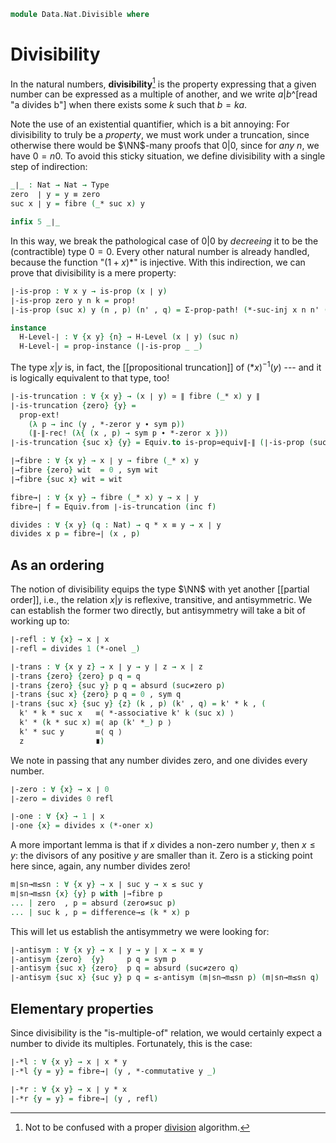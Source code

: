 <!--
```agda
open import 1Lab.Prelude

open import Data.Nat.Properties
open import Data.Nat.Order
open import Data.Nat.Base
```
-->

```agda
module Data.Nat.Divisible where
```

# Divisibility

In the natural numbers, **divisibility**[^divide] is the property
expressing that a given number can be expressed as a multiple of
another, and we write $a | b$^[read "a divides b"] when there exists
some $k$ such that $b = ka$.

[^divide]: Not to be confused with a proper [division](Data.Nat.DivMod.html) algorithm.

Note the use of an existential quantifier, which is a bit annoying: For
divisibility to truly be a _property_, we must work under a truncation,
since otherwise there would be $\NN$-many proofs that $0 | 0$, since for
_any_ $n$, we have $0 = n0$. To avoid this sticky situation, we define
divisibility with a single step of indirection:

```agda
_∣_ : Nat → Nat → Type
zero  ∣ y = y ≡ zero
suc x ∣ y = fibre (_* suc x) y

infix 5 _∣_
```

In this way, we break the pathological case of $0 | 0$ by _decreeing_ it
to be the (contractible) type $0 = 0$. Every other natural number is
already handled, because the function "$(1 + x) *$" is injective. With
this indirection, we can prove that divisibility is a mere property:

```agda
∣-is-prop : ∀ x y → is-prop (x ∣ y)
∣-is-prop zero y n k = prop!
∣-is-prop (suc x) y (n , p) (n' , q) = Σ-prop-path! (*-suc-inj x n n' (p ∙ sym q))

instance
  H-Level-∣ : ∀ {x y} {n} → H-Level (x ∣ y) (suc n)
  H-Level-∣ = prop-instance (∣-is-prop _ _)
```

The type $x | y$ is, in fact, the [[propositional truncation]] of $(*
x)^{-1}(y)$ --- and it is logically equivalent to that type, too!

```agda
∣-is-truncation : ∀ {x y} → (x ∣ y) ≃ ∥ fibre (_* x) y ∥
∣-is-truncation {zero} {y} =
  prop-ext!
    (λ p → inc (y , *-zeror y ∙ sym p))
    (∥-∥-rec! (λ{ (x , p) → sym p ∙ *-zeror x }))
∣-is-truncation {suc x} {y} = Equiv.to is-prop≃equiv∥-∥ (∣-is-prop (suc x) y)

∣→fibre : ∀ {x y} → x ∣ y → fibre (_* x) y
∣→fibre {zero} wit  = 0 , sym wit
∣→fibre {suc x} wit = wit

fibre→∣ : ∀ {x y} → fibre (_* x) y → x ∣ y
fibre→∣ f = Equiv.from ∣-is-truncation (inc f)

divides : ∀ {x y} (q : Nat) → q * x ≡ y → x ∣ y
divides x p = fibre→∣ (x , p)
```

## As an ordering

The notion of divisibility equips the type $\NN$ with yet another
[[partial order]], i.e., the relation $x | y$ is reflexive, transitive,
and antisymmetric. We can establish the former two directly, but
antisymmetry will take a bit of working up to:

```agda
∣-refl : ∀ {x} → x ∣ x
∣-refl = divides 1 (*-onel _)

∣-trans : ∀ {x y z} → x ∣ y → y ∣ z → x ∣ z
∣-trans {zero} {zero} p q = q
∣-trans {zero} {suc y} p q = absurd (suc≠zero p)
∣-trans {suc x} {zero} p q = 0 , sym q
∣-trans {suc x} {suc y} {z} (k , p) (k' , q) = k' * k , (
  k' * k * suc x   ≡⟨ *-associative k' k (suc x) ⟩
  k' * (k * suc x) ≡⟨ ap (k' *_) p ⟩
  k' * suc y       ≡⟨ q ⟩
  z                ∎)
```

We note in passing that any number divides zero, and one divides every
number.

```agda
∣-zero : ∀ {x} → x ∣ 0
∣-zero = divides 0 refl

∣-one : ∀ {x} → 1 ∣ x
∣-one {x} = divides x (*-oner x)
```

A more important lemma is that if $x$ divides a non-zero number $y$,
then $x \le y$: the divisors of any positive $y$ are smaller than it.
Zero is a sticking point here since, again, any number divides zero!

```agda
m∣sn→m≤sn : ∀ {x y} → x ∣ suc y → x ≤ suc y
m∣sn→m≤sn {x} {y} p with ∣→fibre p
... | zero  , p = absurd (zero≠suc p)
... | suc k , p = difference→≤ (k * x) p
```

This will let us establish the antisymmetry we were looking for:

```agda
∣-antisym : ∀ {x y} → x ∣ y → y ∣ x → x ≡ y
∣-antisym {zero}  {y}     p q = sym p
∣-antisym {suc x} {zero}  p q = absurd (suc≠zero q)
∣-antisym {suc x} {suc y} p q = ≤-antisym (m∣sn→m≤sn p) (m∣sn→m≤sn q)
```

## Elementary properties

Since divisibility is the "is-multiple-of" relation, we would certainly
expect a number to divide its multiples. Fortunately, this is the case:

```agda
∣-*l : ∀ {x y} → x ∣ x * y
∣-*l {y = y} = fibre→∣ (y , *-commutative y _)

∣-*r : ∀ {x y} → x ∣ y * x
∣-*r {y = y} = fibre→∣ (y , refl)
```
